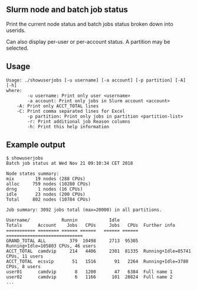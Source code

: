 Slurm node and batch job status
-------------------------------

Print the current node status and batch jobs status broken down into userids.

Can also display per-user or per-account status.  A partition may be selected.

Usage
-----

```
Usage: ./showuserjobs [-u username] [-a account] [-p partition] [-A] [-h]
where:
        -u username: Print only user <username>
        -a account: Print only jobs in Slurm account <account>
	-A: Print only ACCT_TOTAL lines
	-C: Print comma separated lines for Excel
        -p partition: Print only jobs in partition <partition-list>
        -r: Print additional job Reason columns
        -h: Print this help information
```

Example output
--------------

```
$ showuserjobs 
Batch job status at Wed Nov 21 09:10:34 CET 2018
 
Node states summary:
mix        19 nodes (288 CPUs)
alloc     759 nodes (10280 CPUs)
drng        1 nodes (16 CPUs)
idle       23 nodes (200 CPUs)
Total     802 nodes (10784 CPUs)

Job summary: 3092 jobs total (max=20000) in all partitions.
 
Username/            Runnin            Idle         
Totals      Account    Jobs   CPUs     Jobs   CPUs  Further info
=========== ======== ====== ======   ====== ======  =============================
GRAND_TOTAL ALL         379  10498     2713  95305  Running+Idle=105803 CPUs, 46 users
ACCT_TOTAL  camdvip     214   4406     2301  81335  Running+Idle=85741 CPUs, 11 users
ACCT_TOTAL  ecsvip       51   1516       91   2264  Running+Idle=3780 CPUs, 8 users
user01      camdvip       8   1200       47   6384  Full name 1
user02      camdvip       6   1166      101  28824  Full name 2
...
```
